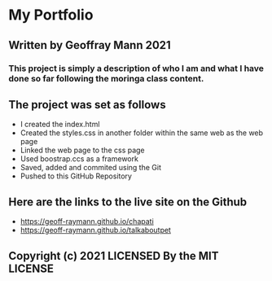 # My Portfolio
## Written by Geoffray Mann     2021 
### This project is simply a description of who I am and what I have done so far following the moringa class content.
## The project was set as follows
   * I created the index.html
   * Created the styles.css in another folder within the same web as the web page
   * Linked the web page to the css page
   * Used boostrap.ccs as a framework
   * Saved, added and commited using the Git
   * Pushed to this GitHub Repository
## Here are the links to the live site on the Github
* https://geoff-raymann.github.io/chapati
* https://geoff-raymann.github.io/talkaboutpet
## Copyright (c) 2021 LICENSED By the MIT LICENSE